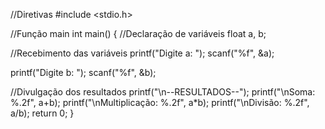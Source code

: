 //Diretivas
#include <stdio.h>

//Função main
int main() {
  //Declaração de variáveis
  float a, b;

  //Recebimento das variáveis
  printf("Digite a: ");
  scanf("%f", &a);

  printf("Digite b: ");
  scanf("%f", &b);

  //Divulgação dos resultados
  printf("\n--RESULTADOS--");
  printf("\nSoma: %.2f", a+b);
  printf("\nMultiplicação: %.2f", a*b);
  printf("\nDivisão: %.2f", a/b);
  return 0;
}
